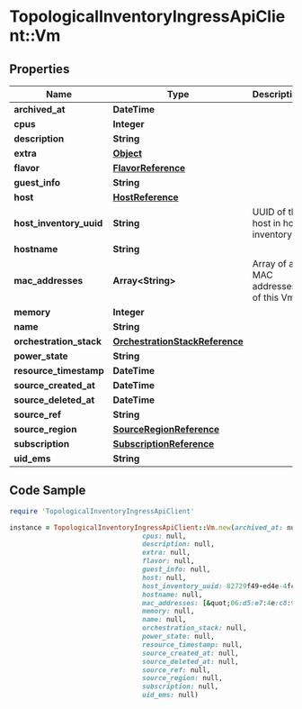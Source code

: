 # TopologicalInventoryIngressApiClient::Vm

## Properties

Name | Type | Description | Notes
------------ | ------------- | ------------- | -------------
**archived_at** | **DateTime** |  | [optional] 
**cpus** | **Integer** |  | [optional] 
**description** | **String** |  | [optional] 
**extra** | [**Object**](.md) |  | [optional] 
**flavor** | [**FlavorReference**](FlavorReference.md) |  | [optional] 
**guest_info** | **String** |  | [optional] 
**host** | [**HostReference**](HostReference.md) |  | [optional] 
**host_inventory_uuid** | **String** | UUID of the host in host inventory | [optional] 
**hostname** | **String** |  | [optional] 
**mac_addresses** | **Array&lt;String&gt;** | Array of all MAC addresses of this Vm | [optional] 
**memory** | **Integer** |  | [optional] 
**name** | **String** |  | [optional] 
**orchestration_stack** | [**OrchestrationStackReference**](OrchestrationStackReference.md) |  | [optional] 
**power_state** | **String** |  | [optional] 
**resource_timestamp** | **DateTime** |  | [optional] 
**source_created_at** | **DateTime** |  | [optional] 
**source_deleted_at** | **DateTime** |  | [optional] 
**source_ref** | **String** |  | 
**source_region** | [**SourceRegionReference**](SourceRegionReference.md) |  | [optional] 
**subscription** | [**SubscriptionReference**](SubscriptionReference.md) |  | [optional] 
**uid_ems** | **String** |  | [optional] 

## Code Sample

```ruby
require 'TopologicalInventoryIngressApiClient'

instance = TopologicalInventoryIngressApiClient::Vm.new(archived_at: null,
                                 cpus: null,
                                 description: null,
                                 extra: null,
                                 flavor: null,
                                 guest_info: null,
                                 host: null,
                                 host_inventory_uuid: 82729f49-ed4e-4fc6-9ca1-b0ffee063874,
                                 hostname: null,
                                 mac_addresses: [&quot;06:d5:e7:4e:c8:92&quot;,&quot;06:d5:e7:4e:c8:93&quot;],
                                 memory: null,
                                 name: null,
                                 orchestration_stack: null,
                                 power_state: null,
                                 resource_timestamp: null,
                                 source_created_at: null,
                                 source_deleted_at: null,
                                 source_ref: null,
                                 source_region: null,
                                 subscription: null,
                                 uid_ems: null)
```


